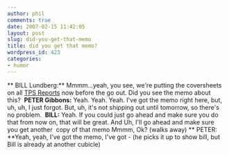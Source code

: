 ```yaml
---
author: phil
comments: true
date: 2007-02-15 11:42:05
layout: post
slug: did-you-get-that-memo
title: did you get that memo?
wordpress_id: 423
categories:
- humor
---
```


** BILL Lundberg:** Mmmm...yeah, you see, we're putting the coversheets on all [TPS Reports](http://www.chrisglass.com/journal/downloads/TPSreport.pdf) now before the go out. Did you see the memo about this?  **PETER Gibbons:** Yeah. Yeah. Yeah. I've got the memo right here, but, uh, uh, I just forgot. But, uh, it's not shipping out until tomorrow, so there's no problem.  **BILL:** Yeah. If you could just go ahead and make sure you do that from now on, that will be great. And Uh, I'll go ahead and make sure you get another  copy of that memo Mmmm, Ok? (walks away) ** PETER: **Yeah, yeah, I've got the memo, I've got - (he picks it up to show bill, but Bill is already at another cubicle)
